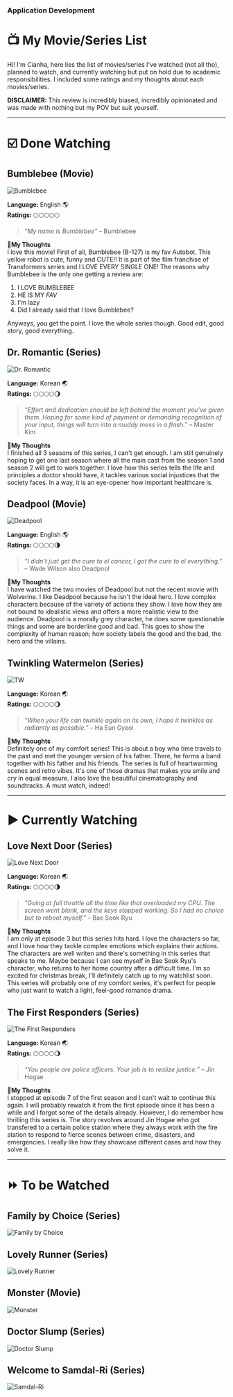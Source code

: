 ### Application Development
# 📺 **My Movie/Series List**

<p>Hi! I'm Cianha, here lies the list of movies/series I've watched (not all tho), planned to watch, and currently watching but put on hold due to academic responsibilities. I included some ratings and my thoughts about each movies/series.

<strong>DISCLAIMER: </strong>
This review is incredibly biased, incredibly opinionated and was made with nothing but my POV but suit yourself.
</p>

---

# ☑️ Done Watching

## **Bumblebee** (Movie)

![Bumblebee](https://i.pinimg.com/736x/47/25/fc/4725fc7bb9caacb1ee9a2df12dfc9bdc.jpg)

<p>
    <strong>Language: </strong>English 🌎<br>
    <strong>Ratings: </strong> 🌕🌕🌕🌕🌕 <br>
</p>

> *"My name is Bumblebee"* – Bumblebee

**💭My Thoughts** <br>
I love this movie! First of all, Bumblebee (B-127) is my fav Autobot. This yellow robot is cute, funny and CUTE!! It is part of the film franchise of Transformers series and I LOVE EVERY SINGLE ONE! The reasons why Bumblebee is the only one getting a review are: 
  1) I LOVE BUMBLEBEE
  2) HE IS MY *FAV*
  3) I'm lazy
  4) Did I already said that I love Bumblebee? <br>
  
Anyways, you get the point. I love the whole series though. Good edit, good story, good everything.
<br>

## **Dr. Romantic** (Series)

![Dr. Romantic](https://i.pinimg.com/736x/43/64/c6/4364c606ddb6af3b0c76199a18f0048b.jpg)

<p>
    <strong>Language: </strong>Korean 🌏<br>
    <strong>Ratings: </strong> 🌕🌕🌕🌕🌖 <br>
</p>

> *“Effort and dedication should be left behind the moment you’ve given them. Hoping for some kind of payment or demanding recognition of your input, things will turn into a muddy mess in a flash.”* – Master Kim

**💭My Thoughts** <br>
I finished all 3 seasons of this series, I can't get enough. I am still genuinely hoping to get one last season where all the main cast from the season 1 and season 2 will get to work together. I love how this series tells the life and principles a doctor should have, it tackles various social injustices that the society faces. In a way, it is an eye-opener how important healthcare is.
<br>

## **Deadpool** (Movie)

![Deadpool](https://i.pinimg.com/736x/c9/18/10/c918106bcc2780af9996b350075b4af2.jpg)

<p>
    <strong>Language: </strong>English 🌎<br>
    <strong>Ratings: </strong> 🌕🌕🌕🌕🌗 <br>
</p>

> *"I didn't just get the cure to el cancer, I got the cure to el everything."* – Wade Wilson also Deadpool

**💭My Thoughts** <br>
I have watched the two movies of Deadpool but not the recent movie with Wolverine. I like Deadpool because he isn't the ideal hero. I love complex characters because of the variety of actions they show. I love how they are not bound to idealistic views and offers a more realistic view to the audience. Deadpool is a morally grey character, he does some questionable things and some are borderline good and bad. This goes to show the complexity of human reason; how society labels the good and the bad, the hero and the villains.

## **Twinkling Watermelon** (Series)

![TW](https://i.pinimg.com/736x/e7/16/20/e71620914837338f8941767465dc194f.jpg)

<p>
    <strong>Language: </strong>Korean 🌏<br>
    <strong>Ratings: </strong> 🌕🌕🌕🌕🌖 <br>
</p>

> *“When your life can twinkle again on its own, I hope it twinkles as radiantly as possible.”* – Ha Eun Gyeol

**💭My Thoughts** <br>
Definitely one of my comfort series! This is about a boy who time travels to the past and met the younger version of his father. There, he forms a band together with his father and his friends. The series is full of heartwarming scenes and retro vibes. It's one of those dramas that makes you smile and cry in equal measure. I also love the beautiful cinematography and soundtracks. A must watch, indeed! 
<br>


---
# ▶️ Currently Watching

## **Love Next Door** (Series)

![Love Next Door](https://i.pinimg.com/736x/87/3c/62/873c62eda7ae4d52bf39997704a8244d.jpg)

<p>
    <strong>Language: </strong>Korean 🌏<br>
    <strong>Ratings: </strong> 🌕🌕🌕🌕🌗 <br>
</p>

> *"Going at full throttle all the time like that overloaded my CPU. The screen went blank, and the keys stopped working. So I had no choice but to reboot myself."* – Bae Seok Ryu

**💭My Thoughts** <br>
I am only at episode 3 but this series hits hard. I love the characters so far, and I love how they tackle complex emotions which explains their actions. The characters are well writen and there's something in this series that speaks to me. Maybe because I can see myself in Bae Seok Ryu's character, who returns to her home country after a difficult time. I'm so excited for christmas break, I'll definitely catch up to my watchlist soon. This series will probably one of my comfort series, it's perfect for people who just want to watch a light, feel-good romance drama.
<br>

## **The First Responders** (Series)

![The First Responders](https://i.pinimg.com/736x/7d/ef/3f/7def3fae778e9c4ef73b2fc27715ad7e.jpg)

<p>
    <strong>Language: </strong>Korean 🌏<br>
    <strong>Ratings: </strong> 🌕🌕🌕🌕🌖 <br>
</p>

> *“You people are police officers. Your job is to realize justice.”* – Jin Hogae

**💭My Thoughts** <br>
I stopped at episode 7 of the first season and I can't wait to continue this again. I will probably rewatch it from the first episode since it has been a while and I forgot some of the details already. However, I do remember how thrilling this series is. The story revolves around Jin Hogae who got transfered to a certain police station where they always work with the fire station to respond to fierce scenes between crime, disasters, and emergencies. I really like how they showcase different cases and how they solve it. 
<br>

---

# ⏩ To be Watched

## **Family by Choice** (Series)

![Family by Choice](https://i.pinimg.com/736x/3b/46/94/3b469434f0a12d7842c1a87583b8fd6e.jpg)

## **Lovely Runner** (Series)

![Lovely Runner](https://i.pinimg.com/736x/bd/36/80/bd3680cadd46ea75b8440a0c2a21c2f5.jpg)

## **Monster** (Movie)

![Monster](https://i.pinimg.com/736x/4b/61/d1/4b61d1be4fc195ee2bfca71511532820.jpg)

## **Doctor Slump** (Series)

![Doctor Slump](https://i.pinimg.com/736x/06/71/46/067146198075d49ba4ada04a9a133da8.jpg)

## **Welcome to Samdal-Ri** (Series)

![Samdal-Ri](https://i.pinimg.com/736x/72/9f/c1/729fc1106ac60f085f940c78895ffdae.jpg)

